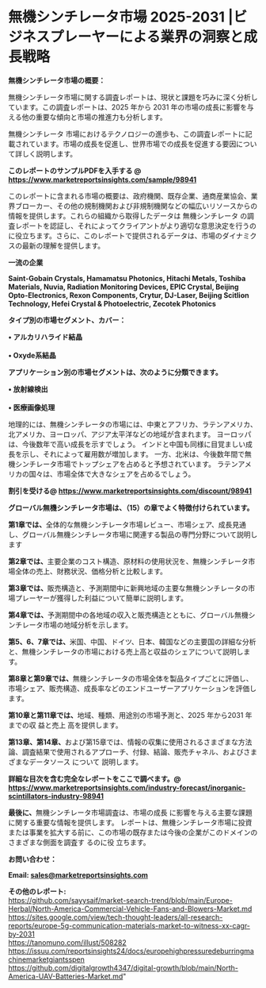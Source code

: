 # 無機シンチレータ市場 2025-2031 |ビジネスプレーヤーによる業界の洞察と成長戦略

<strong><b>無機シンチレータ市場の概要：</b></strong>

無機シンチレータ市場に関する調査レポートは、現状と課題を巧みに深く分析しています。この調査レポートは、2025 年から 2031 年の市場の成長に影響を与える他の重要な傾向と市場の推進力も分析します。

無機シンチレータ 市場におけるテクノロジーの進歩も、この調査レポートに記載されています。市場の成長を促進し、世界市場での成長を促進する要因について詳しく説明します。

<strong>このレポートのサンプルPDFを入手する @ <a href=https://www.marketreportsinsights.com/sample/98941>https://www.marketreportsinsights.com/sample/98941</a></strong>

このレポートに含まれる市場の概要は、政府機関、既存企業、通商産業協会、業界ブローカー、その他の規制機関および非規制機関などの幅広いリソースからの情報を提供します。これらの組織から取得したデータは 無機シンチレータ の調査レポートを認証し、それによってクライアントがより適切な意思決定を行うのに役立ちます。さらに、このレポートで提供されるデータは、市場のダイナミクスの最新の理解を提供します。

<strong>一流の企業</strong>

<strong><b>Saint-Gobain Crystals, Hamamatsu Photonics, Hitachi Metals, Toshiba Materials, Nuvia, Radiation Monitoring Devices, EPIC Crystal, Beijing Opto-Electronics, Rexon Components, Crytur, DJ-Laser, Beijing Scitlion Technology, Hefei Crystal & Photoelectric, Zecotek Photonics</b></strong>

<strong><b>タイプ別の市場セグメント、カバー：</b></strong>

<strong>• アルカリハライド結晶<br><br>• Oxyde系結晶</strong>

<strong><b>アプリケーション別の市場セグメントは、次のように分類できます。</b></strong>

<strong>• 放射線検出<br><br>• 医療画像処理</strong>

 地理的には、無機シンチレータの市場には、中東とアフリカ、ラテンアメリカ、北アメリカ、ヨーロッパ、アジア太平洋などの地域が含まれます。 ヨーロッパは、今後数年で高い成長を示すでしょう。 インドと中国も同様に目覚ましい成長を示し、それによって雇用数が増加します。 一方、北米は、今後数年間で無機シンチレータ市場でトップシェアを占めると予想されています。 ラテンアメリカの国々は、市場全体で大きなシェアを占めるでしょう。

<strong>割引を受ける@ <a href=https://www.marketreportsinsights.com/discount/98941>https://www.marketreportsinsights.com/discount/98941</a></strong>

<strong><b>グローバル無機シンチレータ市場は、（15）の章でよく特徴付けられています。</b></strong>

<strong><b>第</b></strong><strong><b>1章では、</b></strong>全体的な無機シンチレータ市場レビュー、市場シェア、成長見通し、グローバル無機シンチレータ市場に関連する製品の専門分野について説明します

<strong><b>第2章では、</b></strong>主要企業のコスト構造、原材料の使用状況を、無機シンチレータ市場全体の売上、財務状況、価格分析と比較します。

<strong><b>第3章では、</b></strong>販売構造と、予測期間中に新興地域の主要な無機シンチレータの市場プレーヤーが獲得した利益について簡単に説明します。

<strong><b>第4章では、</b></strong>予測期間中の各地域の収入と販売構造とともに、グローバル無機シンチレータ市場の地域分析を示します。

<strong><b>第5、6、7章では、</b></strong>米国、中国、ドイツ、日本、韓国などの主要国の詳細な分析と、無機シンチレータの市場における売上高と収益のシェアについて説明します。

<strong><b>第8章と第9章では、</b></strong>無機シンチレータの市場全体を製品タイプごとに評価し、市場シェア、販売構造、成長率などのエンドユーザーアプリケーションを評価します。

<strong><b>第10章と第11章では、</b></strong>地域、種類、用途別の市場予測と、2025 年から2031 年までの収 益と売上 高を提供します。

<strong><b>第13章、第14章、</b></strong>および第15章では、情報の収集に使用されるさまざまな方法論、調査結果で使用されるアプローチ、付録、結論、販売チャネル、およびさまざまなデータソース について 説明します。

<strong>詳細な目次を含む完全なレポートをここで調べます。@ <a href=https://www.marketreportsinsights.com/industry-forecast/inorganic-scintillators-industry-98941>https://www.marketreportsinsights.com/industry-forecast/inorganic-scintillators-industry-98941</a></strong>

<strong><b>最後に、</b></strong>無機シンチレータ市場調査は、市場の成長 に影響を</a>与える主要な課題に関する重要な情報を提供します。 レポートは、無機シンチレータ市場に投資または事業を拡大する前に、この市場の既存または今後の企業がこのドメインのさまざまな側面を調査す るのに役 立ちます。

<strong><b>お問い合わせ：</b></strong>

<strong>Email: </strong><a href=mailto:sales@marketreportsinsights.com><strong>sales@marketreportsinsights.com</strong></a>

<strong>その他のレポート:</strong>
<br>
<a href=https://github.com/sayysaif/market-search-trend/blob/main/Europe-Herbal/North-America-Commercial-Vehicle-Fans-and-Blowers-Market.md>https://github.com/sayysaif/market-search-trend/blob/main/Europe-Herbal/North-America-Commercial-Vehicle-Fans-and-Blowers-Market.md</a>
<br>
<a href=https://sites.google.com/view/tech-thought-leaders/all-research-reports/europe-5g-communication-materials-market-to-witness-xx-cagr-by-2031>https://sites.google.com/view/tech-thought-leaders/all-research-reports/europe-5g-communication-materials-market-to-witness-xx-cagr-by-2031</a>
<br>
<a href=https://tanomuno.com/illust/508282>https://tanomuno.com/illust/508282</a>
<br>
<a href=https://issuu.com/reportsinsights24/docs/europehighpressuredeburringmachinemarketgiantsspen>https://issuu.com/reportsinsights24/docs/europehighpressuredeburringmachinemarketgiantsspen</a>
<br>
<a href=https://github.com/digitalgrowth4347/digital-growth/blob/main/North-America-UAV-Batteries-Market.md>https://github.com/digitalgrowth4347/digital-growth/blob/main/North-America-UAV-Batteries-Market.md</a>"
